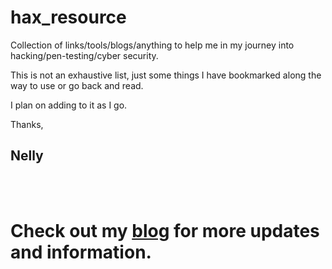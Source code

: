 # hax_resource
Collection of links/tools/blogs/anything to help me in my journey into hacking/pen-testing/cyber security.

This is not an exhaustive list, just some things I have bookmarked along the way to use or go back and read. 

I plan on adding to it as I go. 

Thanks, 

## Nelly

<br >
<br >


# Check out my [blog](neilmacphail.me.uk) for more updates and information.

